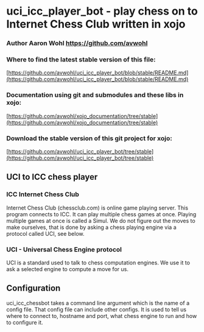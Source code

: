 # uci_icc_player_bot - play chess on to Internet Chess Club written in xojo

### Author Aaron Wohl https://github.com/avwohl

### Where to find the latest stable version of this file:
[https://github.com/avwohl/uci_icc_player_bot/blob/stable/README.md](https://github.com/avwohl/uci_icc_player_bot/blob/stable/README.md)

### Documentation using git and submodules and these libs in xojo:
[https://github.com/avwohl/xojo_documentation/tree/stable](https://github.com/avwohl/xojo_documentation/tree/stable)

### Download the stable version of this git project for xojo:
[https://github.com/avwohl/uci_icc_player_bot/tree/stable](https://github.com/avwohl/uci_icc_player_bot/tree/stable)

## UCI to ICC chess player
### ICC Internet Chess Club
Internet Chess Club (chessclub.com) is online game playing server.  This program connects to ICC. It can play multiple chess games at once.  Playing multiple games at once is called a Simul.  We do not figure out the moves to make ourselves, that is done by asking a chess playing engine via a protocol called UCI, see below.

### UCI - Universal Chess Engine protocol
UCI is a standard used to talk to chess computation engines.  We use it to ask a selected engine to compute a move for us.

## Configuration
uci_icc_chessbot takes a command line argument which is the name of a config file.  That config file can include other configs.  It is used to tell us where to connect to, hostname and port, what chess engine to run and how to configure it.